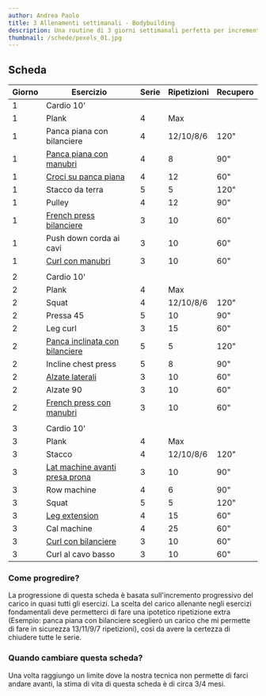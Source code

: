 ```yaml
---
author: Andrea Paolo
title: 3 Allenamenti settimanali - Bodybuilding
description: Una routine di 3 giorni settimanali perfetta per incrementare la forza
thumbnail: /schede/pexels_01.jpg
---
```


## Scheda

|Giorno|Esercizio|Serie|Ripetizioni|Recupero|
|-|-|-|-|-|
|1|Cardio 10'||||
|1|Plank|4|Max||
|1|Panca piana con bilanciere|4|12/10/8/6|120"|
|1|[Panca piana con manubri](https://www.instagram.com/p/Cf_lxpPD3fn/)|4|8|90"|
|1|[Croci su panca piana](https://www.instagram.com/p/Ch9wvbRjQh0/)|4|12|60"|
|1|Stacco da terra|5|5|120"|
|1|Pulley|4|12|90"|
|1|[French press bilanciere](https://www.instagram.com/p/CfbioLhD-rd/)|3|10|60"|
|1|Push down corda ai cavi|3|10|60"|
|1|[Curl con manubri](https://www.instagram.com/p/Cc5U8yWMS4V/)|3|10|60"|
||||||
|2|Cardio 10'||||
|2|Plank|4|Max||
|2|Squat|4|12/10/8/6|120"|
|2|Pressa 45|5|10|90"|
|2|Leg curl|3|15|60"|
|2|[Panca inclinata con bilanciere](https://www.instagram.com/p/CbNSG01MpIn/)|5|5|120"|
|2|Incline chest press|5|8|90"|
|2|[Alzate laterali](https://www.instagram.com/p/CdLWVJyj4Nb/)|3|10|60"|
|2|Alzate 90|3|10|60"|
|2|[French press con manubri](https://www.instagram.com/p/CgjsNbODhoq/)|3|10|60"|
||||||
|3|Cardio 10'||||
|3|Plank|4|Max||
|3|Stacco|4|12/10/8/6|120"|
|3|[Lat machine avanti presa prona](https://www.instagram.com/p/CiPye9DjJNs/)|3|10|90"|
|3|Row machine|4|6|90"|
|3|Squat|5|5|120"|
|3|[Leg extension](https://www.instagram.com/p/CcVUGT5D8mF/)|4|15|60"|
|3|Cal machine|4|25|60"|
|3|[Curl con bilanciere](https://www.instagram.com/p/CeBa4VIDsdL/)|3|10|60"|
|3|Curl al cavo basso|3|10|60"|

### Come progredire?
La progressione di questa scheda è basata sull'incremento progressivo del carico in quasi tutti gli esercizi. La scelta del carico allenante negli esercizi fondamentali deve permetterci di fare una ipotetico ripetizione extra (Esempio: panca piana con bilanciere sceglierò un carico che mi permette di fare in sicurezza 13/11/9/7 ripetizioni), così da avere la certezza di chiudere tutte le serie.

### Quando cambiare questa scheda?
Una volta raggiungo un limite dove la nostra tecnica non permette di farci andare avanti, la stima di vita di questa scheda è di circa 3/4 mesi.